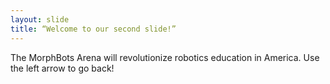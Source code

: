 ```yaml
---
layout: slide
title: “Welcome to our second slide!”
---
```

The MorphBots Arena will revolutionize robotics education in America.
Use the left arrow to go back!
